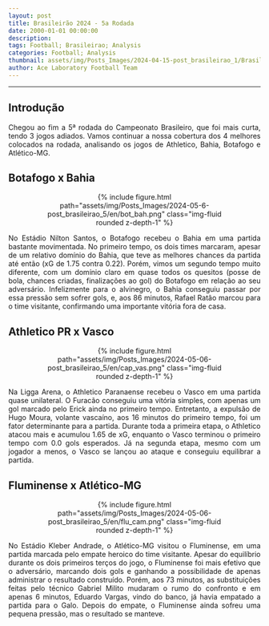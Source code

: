 ```yaml
---
layout: post
title: Brasileirão 2024 - 5a Rodada
date: 2000-01-01 00:00:00
description:
tags: Football; Brasileirao; Analysis
categories: Football; Analysis
thumbnail: assets/img/Posts_Images/2024-04-15-post_brasileirao_1/Brasileirao_Assai_2022.png
author: Ace Laboratory Football Team
---
```


---
<h2>Introdução</h2>

<div style="text-align: justify">
<p align="justify">

Chegou ao fim a 5ª rodada do Campeonato Brasileiro, que foi mais curta, tendo 3 jogos adiados. Vamos continuar a nossa cobertura dos 4 melhores colocados na rodada, analisando os jogos de Athletico, Bahia, Botafogo e Atlético-MG.

</p>
</div>

<h2>Botafogo x Bahia</h2>

<div style="text-align: justify">

<div style="width: 80%; margin: 0 auto; text-align: center;">
{% include figure.html path="assets/img/Posts_Images/2024-05-6-post_brasileirao_5/en/bot_bah.png" class="img-fluid rounded z-depth-1" %}
</div>

<p align="justify">


No Estádio Nilton Santos, o Botafogo recebeu o Bahia em uma partida bastante movimentada. No primeiro tempo, os dois times marcaram, apesar de um relativo domínio do Bahia, que teve as melhores chances da partida até então (xG de 1.75 contra 0.22). Porém, vimos um segundo tempo muito diferente, com um domínio claro em quase todos os quesitos (posse de bola, chances criadas, finalizações ao gol) do Botafogo em relação ao seu adversário. Infelizmente para o alvinegro, o Bahia conseguiu passar por essa pressão sem sofrer gols, e, aos 86 minutos, Rafael Ratão marcou para o time visitante, confirmando uma importante vitória fora de casa.



</p>

</div>


<h2>Athletico PR x Vasco</h2>

<div style="text-align: justify">

<div style="width: 80%; margin: 0 auto; text-align: center;">
{% include figure.html path="assets/img/Posts_Images/2024-05-06-post_brasileirao_5/en/cap_vas.png" class="img-fluid rounded z-depth-1" %}
</div>

<p align="justify">

Na Ligga Arena, o Athletico Paranaense recebeu o Vasco em uma partida quase unilateral. O Furacão conseguiu uma vitória simples, com apenas um gol marcado pelo Erick ainda no primeiro tempo. Entretanto, a expulsão de Hugo Moura, volante vascaíno, aos 16 minutos do primeiro tempo, foi um fator determinante para a partida. Durante toda a primeira etapa, o Athletico atacou mais e acumulou 1.65 de xG, enquanto o Vasco terminou o primeiro tempo com 0.0 gols esperados. Já na segunda etapa, mesmo com um jogador a menos, o Vasco se lançou ao ataque e conseguiu equilibrar a partida. 
 

</p>

</div>

<h2>Fluminense x Atlético-MG
</h2>

<div style="text-align: justify">

<div style="width: 80%; margin: 0 auto; text-align: center;">
{% include figure.html path="assets/img/Posts_Images/2024-05-06-post_brasileirao_5/en/flu_cam.png" class="img-fluid rounded z-depth-1" %}
</div>

<p align="justify">

No Estádio Kleber Andrade, o Atlético-MG visitou o Fluminense, em uma partida marcada pelo empate heroico do time visitante. Apesar do equilíbrio durante os dois primeiros terços do jogo, o Fluminense foi mais efetivo que o adversário, marcando dois gols e ganhando a possibilidade de apenas administrar o resultado construído. Porém, aos 73 minutos, as substituições feitas pelo técnico Gabriel Milito mudaram o rumo do confronto e em apenas 6 minutos, Eduardo Vargas, vindo do banco, já havia empatado a partida para o Galo. Depois do empate, o Fluminense ainda sofreu uma pequena pressão, mas o resultado se manteve.



</p>

</div>
